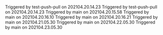 Triggered by test-push-pull on 202104.20.14.23
Triggered by test-push-pull on 202104.20.14.23
Triggered by main on 202104.20.15.58
Triggered by main on 202104.20.16.10
Triggered by main on 202104.20.16.21
Triggered by main on 202104.21.05.30
Triggered by main on 202104.22.05.30
Triggered by main on 202104.23.05.30
